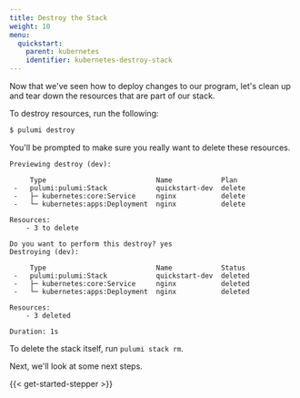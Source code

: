 ```yaml
---
title: Destroy the Stack
weight: 10
menu:
  quickstart:
    parent: kubernetes
    identifier: kubernetes-destroy-stack
---
```


Now that we've seen how to deploy changes to our program, let's clean up and tear down the resources that are part of our stack.

To destroy resources, run the following:

```bash
$ pulumi destroy
```

You'll be prompted to make sure you really want to delete these resources.

```
Previewing destroy (dev):

     Type                           Name            Plan
 -   pulumi:pulumi:Stack            quickstart-dev  delete
 -   ├─ kubernetes:core:Service     nginx           delete
 -   └─ kubernetes:apps:Deployment  nginx           delete

Resources:
    - 3 to delete

Do you want to perform this destroy? yes
Destroying (dev):

     Type                           Name            Status
 -   pulumi:pulumi:Stack            quickstart-dev  deleted
 -   ├─ kubernetes:core:Service     nginx           deleted
 -   └─ kubernetes:apps:Deployment  nginx           deleted

Resources:
    - 3 deleted

Duration: 1s
```

To delete the stack itself, run `pulumi stack rm`.

Next, we'll look at some next steps.

{{< get-started-stepper >}}
